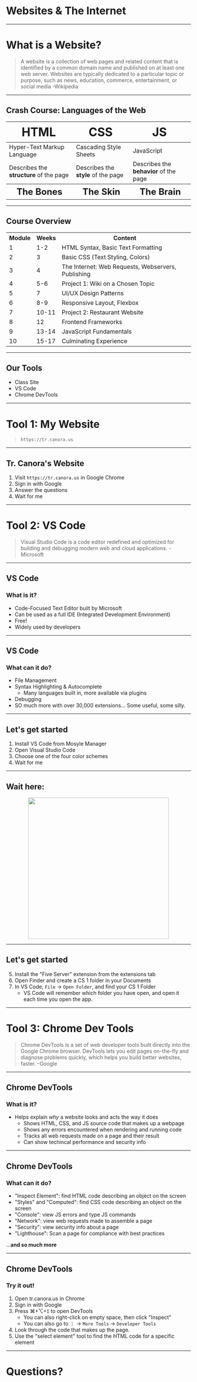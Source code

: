 # Websites & The Internet

----

# What is a Website?

> A website is a collection of web pages and related content that is identified by a common domain name and published on
> at least one web server. Websites are typically dedicated to a particular topic or purpose, such as news, education,
> commerce, entertainment, or social media -Wikipedia

----

## Crash Course: Languages of the Web

<table>
<thead>
<tr>
<th style="font-size: 2em; padding-left: 11.2px">HTML</th>
<th style="font-size: 2em; padding-left: 11.2px">CSS</th>
<th style="font-size: 2em; padding-left: 11.2px">JS</th>
</tr>
</thead>
<tbody>
<tr>
<td>Hyper-Text Markup Language</td>
<td>Cascading Style Sheets</td>
<td>JavaScript</td>
</tr>
<tr>
<td>Describes the <strong>structure</strong> of the page</td>
<td>Describes the <strong>style</strong> of the page</td>
<td>Describes the <strong>behavior</strong> of the page</td>
</tr>
<tr>
<th style="font-size: 1.5em; padding-left: 11.2px">The Bones</th>
<th style="font-size: 1.5em; padding-left: 11.2px">The Skin</th>
<th style="font-size: 1.5em; padding-left: 11.2px">The Brain</th>
</tr>
</tbody>
</table>

----

## Course Overview

<table>
<tr>
<th>Module</th>
<th>Weeks</th>
<th>Content</th>
</tr>
<tr>
<td>1</td>
<td>1-2</td>
<td>HTML Syntax, Basic Text Formatting</td>
</tr>
<tr>
<td>2</td>
<td>3</td>
<td>Basic CSS (Text Styling, Colors)</td>
</tr>
<tr>
<td>3</td>
<td>4</td>
<td>The Internet: Web Requests, Webservers, Publishing</td>
</tr>
<tr>
<td>4</td>
<td>5-6</td>
<td>Project 1: Wiki on a Chosen Topic</td>
</tr>
<tr>
<td>5</td>
<td>7</td>
<td>UI/UX Design Patterns</td>
</tr>
<tr>
<td>6</td>
<td>8-9</td>
<td>Responsive Layout, Flexbox</td>
</tr>
<tr>
<td>7</td>
<td>10-11</td>
<td>Project 2: Restaurant Website</td>
</tr>
<tr>
<td>8</td>
<td>12</td>
<td>Frontend Frameworks</td>
</tr>
<tr>
<td>9</td>
<td>13-14</td>
<td>JavaScript Fundamentals</td>
</tr>
<tr>
<td>10</td>
<td>15-17</td>
<td>Culminating Experience</td>
</tr>
</table>

----

## Our Tools
* Class Site
* VS Code
* Chrome DevTools

----

# Tool 1: My Website
> `https://tr.canora.us`

---

## Tr. Canora's Website
1. Visit `https://tr.canora.us` in Google Chrome
2. Sign in with Google
3. Answer the questions
4. Wait for me

----

# Tool 2: VS Code

> Visual Studio Code is a code editor redefined and optimized for building and debugging modern web and cloud
> applications. -Microsoft

---

## VS Code

### What is it?

* Code-Focused Text Editor built by Microsoft
* Can be used as a full IDE (Integrated Development Environment)
* Free!
* Widely used by developers

---

## VS Code

### What can it do?

* File Management
* Syntax Highlighting & Autocomplete
    * Many languages built in, more available via plugins
* Debugging
* SO much more with over 30,000 extensions... Some useful, some silly.

---

## Let's get started

1. Install VS Code from Mosyle Manager
2. Open Visual Studio Code
3. Choose one of the four color schemes
4. Wait for me

---

## Wait here:
<div style="text-align: center">
<img src="STATICPREFIX/cs1/1-intro/vs-code-welcome.png" style="width: 40vw"/>
</div>

---

## Let's get started

5. Install the "Five Server" extension from the extensions tab
6. Open Finder and create a CS 1 folder in your Documents
7. In VS Code, `File` -> `Open Folder`, and find your CS 1 Folder
    * VS Code will remember which folder you have open, and open it each time you open the app.

----

# Tool 3: Chrome Dev Tools 

> Chrome DevTools is a set of web developer tools built directly into the Google Chrome browser. DevTools lets you edit
> pages on-the-fly and diagnose problems quickly, which helps you build better websites, faster. -Google

---

## Chrome DevTools

### What is it?

* Helps explain *why* a website looks and acts the way it does
    * Shows HTML, CSS, and JS source code that makes up a webpage
    * Shows any errors encountered when rendering and running code
    * Tracks all web requests made on a page and their result
    * Can show techincal performance and security info

---

## Chrome DevTools

### What can it do?

* "Inspect Element": find HTML code describing an object on the screen
* "Styles" and "Computed": find CSS code describing an object on the screen
* "Console": view JS errors and type JS commands
* "Network": view web requests made to assemble a page
* "Security": view security info about a page
* "Lighthouse": Scan a page for compliance with best practices

...**and so much more**

---

## Chrome DevTools

### Try it out!

1. Open tr.canora.us in Chrome
2. Sign in with Google
3. Press &#8984;+&#8997;+`I` to open DevTools
    * You can also right-click on empty space, then click "Inspect"
    * You can also go to &#x22EE; -> `More Tools` -> `Developer Tools`
4. Look through the code that makes up the page.
5. Use the "select element" tool to find the HTML code for a specific element

----

# Questions?